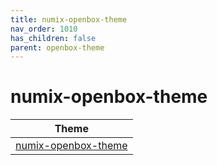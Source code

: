 ```yaml
---
title: numix-openbox-theme
nav_order: 1010
has_children: false
parent: openbox-theme
---
```



# numix-openbox-theme

| Theme |
| --- |
| [numix-openbox-theme](https://github.com/numixproject/numix-gtk-theme/tree/master/src/openbox-3) |

